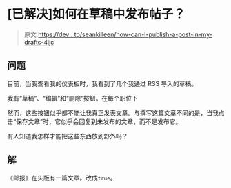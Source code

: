 # [已解决]如何在草稿中发布帖子？

> 原文:[https://dev . to/seankilleen/how-can-I-publish-a-post-in-my-drafts-4jjc](https://dev.to/seankilleen/how-can-i-publish-a-post-in-my-drafts-4jjc)

## 问题

目前，当我查看我的仪表板时，我看到了几个我通过 RSS 导入的草稿。

我有“草稿”、“编辑”和“删除”按钮。在每个职位下

然而，这些按钮似乎都不能让我真正发表文章。与撰写这篇文章不同的是，当我点击“保存文章”时，它似乎会回复到未发布的文章，而不是发布它。

有人知道我怎样才能把这些东西放到野外吗？

## 解

《邮报》在头版有一篇文章。改成`true`。